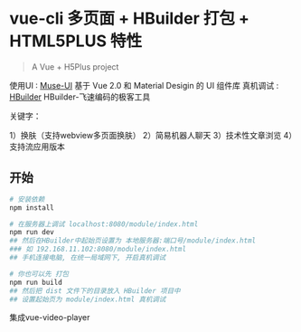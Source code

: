 # vue-cli 多页面 + HBuilder 打包 + HTML5PLUS 特性

> A Vue + H5Plus project

使用UI : [Muse-UI](https://museui.github.io/) 基于 Vue 2.0 和 Material Desigin 的 UI 组件库
真机调试 : [HBuilder](http://www.dcloud.io/) HBuilder-飞速编码的极客工具

关键字：

1）换肤（支持webview多页面换肤）
2）简易机器人聊天
3）技术性文章浏览
4）支持流应用版本


## 开始

``` bash
# 安装依赖
npm install

# 在服务器上调试 localhost:8080/module/index.html 
npm run dev
## 然后在HBuilder中起始页设置为 本地服务器:端口号/module/index.html
### 如 192.168.11.102:8080/module/index.html
## 手机连接电脑, 在统一局域网下, 开启真机调试

# 你也可以先 打包
npm run build
## 然后把 dist 文件下的目录放入 HBuilder 项目中
## 设置起始页为 module/index.html 真机调试
```

集成vue-video-player